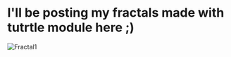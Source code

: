 # I'll be posting my fractals made with tutrtle module here ;)
![Fractal1](https://imgur.com/gallery/iyYBtgG)

